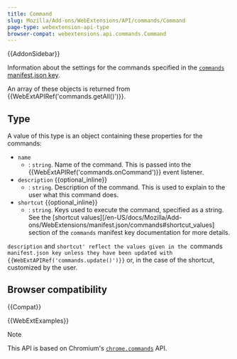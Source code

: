 ```yaml
---
title: Command
slug: Mozilla/Add-ons/WebExtensions/API/commands/Command
page-type: webextension-api-type
browser-compat: webextensions.api.commands.Command
---
```


{{AddonSidebar}}

Information about the settings for the commands specified in the [`commands` manifest.json key](/en-US/docs/Mozilla/Add-ons/WebExtensions/manifest.json/commands).

An array of these objects is returned from {{WebExtAPIRef('commands.getAll()')}}.

## Type

A value of this type is an object containing these properties for the commands:

- `name`
  - : `string`. Name of the command. This is passed into the {{WebExtAPIRef('commands.onCommand')}} event listener.
- `description` {{optional_inline}}
  - : `string`. Description of the command. This is used to explain to the user what this command does.
- `shortcut` {{optional_inline}}
  - : `string`. Keys used to execute the command, specified as a string. See the [shortcut values][/en-US/docs/Mozilla/Add-ons/WebExtensions/manifest.json/commands#shortcut_values] section of the `commands` manifest key documentation for more details.

`description` and `shortcut' reflect the values given in the `commands` manifest.json key unless they have been updated with {{WebExtAPIRef('commands.update()')}}` or, in the case of the shortcut, customized by the user.

## Browser compatibility

{{Compat}}

{{WebExtExamples}}

> [!NOTE]
> This API is based on Chromium's [`chrome.commands`](https://developer.chrome.com/docs/extensions/reference/api/commands) API.
